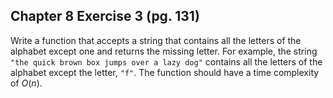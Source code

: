 ## Chapter 8 Exercise 3 (pg. 131)
Write a function that accepts a string that contains all the letters of the alphabet except one and returns the missing
letter. For example, the string `"the quick brown box jumps over a lazy dog"` contains all the letters of the alphabet 
except the letter, `"f"`. The function should have a time complexity of $O(n)$.

